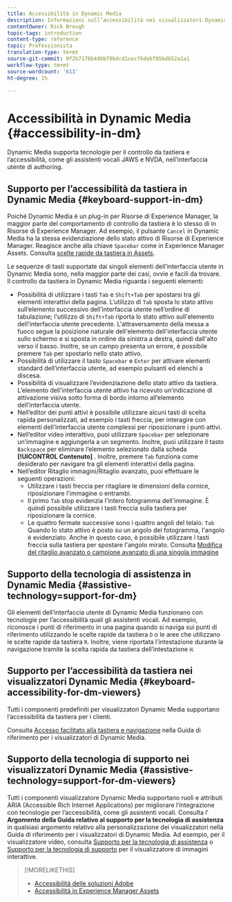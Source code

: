 ```yaml
---
title: Accessibilità in Dynamic Media
description: Informazioni sull’accessibilità nei visualizzatori Dynamic Media e Dynamic Media.
contentOwner: Rick Brough
topic-tags: introduction
content-type: reference
topic: Professionista
translation-type: tm+mt
source-git-commit: 0f2b7176b44bb79bdcd1cecf6debf05bd652a1a1
workflow-type: tm+mt
source-wordcount: '613'
ht-degree: 1%

---
```



# Accessibilità in Dynamic Media {#accessibility-in-dm}

Dynamic Media supporta tecnologie per il controllo da tastiera e l’accessibilità, come gli assistenti vocali JAWS e NVDA, nell’interfaccia utente di authoring.

## Supporto per l’accessibilità da tastiera in Dynamic Media {#keyboard-support-in-dm}

Poiché Dynamic Media è un plug-in per Risorse di Experience Manager, la maggior parte del comportamento di controllo da tastiera è lo stesso di in Risorse di Experience Manager. Ad esempio, il pulsante `Cancel` in Dynamic Media ha la stessa evidenziazione dello stato attivo di Risorse di Experience Manager. Reagisce anche alla chiave `Spacebar` come in Experience Manager Assets. Consulta [scelte rapide da tastiera in Assets](/help/assets/accessibility.md#keyboard-shortcuts).

Le sequenze di tasti supportate dai singoli elementi dell’interfaccia utente in Dynamic Media sono, nella maggior parte dei casi, ovvie e facili da trovare. Il controllo da tastiera in Dynamic Media riguarda i seguenti elementi:

* Possibilità di utilizzare i tasti `Tab` e `Shift+Tab` per spostarsi tra gli elementi interattivi della pagina.
L’utilizzo di `Tab` sposta lo stato attivo sull’elemento successivo dell’interfaccia utente nell’ordine di tabulazione; l&#39;utilizzo di `Shift+Tab` riporta lo stato attivo sull&#39;elemento dell&#39;interfaccia utente precedente.
L&#39;attraversamento della messa a fuoco segue la posizione naturale dell&#39;elemento dell&#39;interfaccia utente sullo schermo e si sposta in ordine da sinistra a destra, quindi dall&#39;alto verso il basso. Inoltre, se un campo presenta un errore, è possibile premere `Tab` per spostarlo nello stato attivo.
* Possibilità di utilizzare il tasto `Spacebar` e `Enter` per attivare elementi standard dell’interfaccia utente, ad esempio pulsanti ed elenchi a discesa.
* Possibilità di visualizzare l’evidenziazione dello stato attivo da tastiera. L’elemento dell’interfaccia utente attivo ha ricevuto un’indicazione di attivazione visiva sotto forma di bordo intorno all’elemento dell’interfaccia utente.
* Nell’editor dei punti attivi è possibile utilizzare alcuni tasti di scelta rapida personalizzati, ad esempio i tasti freccia, per interagire con elementi dell’interfaccia utente complessi per riposizionare i punti attivi.
* Nell’editor video interattivo, puoi utilizzare `Spacebar` per selezionare un’immagine e aggiungerla a un segmento. Inoltre, puoi utilizzare il tasto `Backspace` per eliminare l’elemento selezionato dalla scheda **[!UICONTROL Contenuto]** . Inoltre, premere `Tab` funziona come desiderato per navigare tra gli elementi interattivi della pagina.
* Nell’editor Ritaglio immagini/Ritaglio avanzato, puoi effettuare le seguenti operazioni:
   * Utilizzare i tasti freccia per ritagliare le dimensioni della cornice, riposizionare l&#39;immagine o entrambi.
   * Il primo `Tab` stop evidenzia l&#39;intero fotogramma dell&#39;immagine. È quindi possibile utilizzare i tasti freccia sulla tastiera per riposizionare la cornice.
   * Le quattro fermate successive sono i quattro angoli del telaio. `Tab` Quando lo stato attivo è posto su un angolo del fotogramma, l&#39;angolo è evidenziato. Anche in questo caso, è possibile utilizzare i tasti freccia sulla tastiera per spostare l&#39;angolo mirato.
Consulta [Modifica del ritaglio avanzato o campione avanzato di una singola immagine](/help/assets/dynamic-media/image-profiles.md#editing-the-smart-crop-or-smart-swatch-of-a-single-image)

<!-- Keyboarding is the same because Dynamic Media is using the same UI library (Coral 3 (AEM 6.5) or Coral Spectrum (in Skyline)) as entire AEM Assets.  -->

<!-- In the Hotspot editor, Dynamic Media lets you use arrow keys to control the position of a hot spot. See [Carousel Banners](/help/assets/dynamic-media/carousel-banners.md##adding-hotspots-or-image-maps-to-an-image-banner) or [Interactive Images](/help/assets/dynamic-media/interactive-images.md#adding-hotspots-to-an-image-banner)  -->

<!-- I think we should definitely mention this in the DM-specific area of documentation for keyboard support. -->

<!-- I would not get into much of details of specific keyboard support logic of these editors. One of the reasons - chances are that accessibility support will receive Phase2-like attention, with more holistic approach. -->

## Supporto della tecnologia di assistenza in Dynamic Media {#assistive-technology=support-for-dm}

Gli elementi dell’interfaccia utente di Dynamic Media funzionano con tecnologie per l’accessibilità quali gli assistenti vocali. Ad esempio, riconosce i punti di riferimento in una pagina quando si naviga sui punti di riferimento utilizzando le scelte rapide da tastiera `D` o le aree che utilizzano le scelte rapide da tastiera `R`. Inoltre, viene riportata l’intestazione durante la navigazione tramite la scelta rapida da tastiera dell’intestazione `H`.

## Supporto per l’accessibilità da tastiera nei visualizzatori Dynamic Media {#keyboard-accessibility-for-dm-viewers}

Tutti i componenti predefiniti per visualizzatori Dynamic Media supportano l’accessibilità da tastiera per i clienti.

Consulta [Accesso facilitato alla tastiera e navigazione](https://experienceleague.adobe.com/docs/dynamic-media-developer-resources/library/c-keyboard-accessibility.html) nella Guida di riferimento per i visualizzatori di Dynamic Media.

## Supporto della tecnologia di supporto nei visualizzatori Dynamic Media {#assistive-technology=support-for-dm-viewers}

Tutti i componenti visualizzatore Dynamic Media supportano ruoli e attributi ARIA (Accessible Rich Internet Applications) per migliorare l’integrazione con tecnologie per l’accessibilità, come gli assistenti vocali.
Consulta l’ **Argomento della Guida relativo al supporto per la tecnologia di assistenza** in qualsiasi argomento relativo alla personalizzazione dei visualizzatori nella Guida di riferimento per i visualizzatori di Dynamic Media. Ad esempio, per il visualizzatore video, consulta [Supporto per la tecnologia di assistenza](https://experienceleague.adobe.com/docs/dynamic-media-developer-resources/library/viewers-aem-assets-dmc/video/r-html5-video-viewer-20-assistive.html) o [Supporto per la tecnologia di supporto](https://experienceleague.adobe.com/docs/dynamic-media-developer-resources/library/viewers-for-aem-assets-only/interactive-images/c-html5-aem-interactive-image-assistive.html?lang=en#viewers-for-aem-assets-only) per il visualizzatore di immagini interattive.

>[!MORELIKETHIS]
>
>* [Accessibilità delle soluzioni Adobe](https://www.adobe.com/accessibility.html)
>* [Accessibilità in Experience Manager Assets](/help/assets/dynamic-media/accessibility-dm.md)

